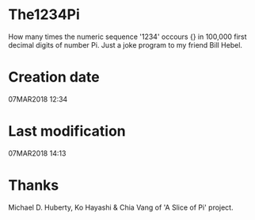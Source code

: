 # The1234Pi
How many times the numeric sequence '1234' occours {} in 100,000 first decimal digits of number Pi. Just a joke program to my friend Bill Hebel.
# Creation date
07MAR2018 12:34
# Last modification
07MAR2018 14:13
# Thanks
Michael D. Huberty, Ko Hayashi & Chia Vang of 'A Slice of Pi' project.




